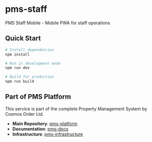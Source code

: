 # pms-staff

PMS Staff Mobile - Mobile PWA for staff operations

## Quick Start

```bash
# Install dependencies
npm install

# Run in development mode
npm run dev

# Build for production
npm run build
```

## Part of PMS Platform

This service is part of the complete Property Management System by Cosmos Order Ltd.

- **Main Repository**: [pms-platform](https://github.com/Cosmos-Order-Ltd/pms-platform)
- **Documentation**: [pms-docs](https://github.com/Cosmos-Order-Ltd/pms-docs)
- **Infrastructure**: [pms-infrastructure](https://github.com/Cosmos-Order-Ltd/pms-infrastructure)
